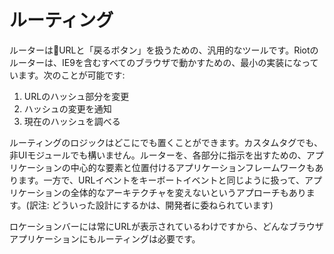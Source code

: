 # ルーティング

ルーターはURLと「戻るボタン」を扱うための、汎用的なツールです。Riotのルーターは、IE9を含むすべてのブラウザで動かすための、最小の実装になっています。次のことが可能です:

1. URLのハッシュ部分を変更
2. ハッシュの変更を通知
3. 現在のハッシュを調べる

ルーティングのロジックはどこにでも置くことができます。カスタムタグでも、非UIモジュールでも構いません。ルーターを、各部分に指示を出すための、アプリケーションの中心的な要素と位置付けるアプリケーションフレームワークもあります。一方で、URLイベントをキーボートイベントと同じように扱って、アプリケーションの全体的なアーキテクチャを変えないというアプローチもあります。(訳注: どういった設計にするかは、開発者に委ねられています)

ロケーションバーには常にURLが表示されているわけですから、どんなブラウザアプリケーションにもルーティングは必要です。
